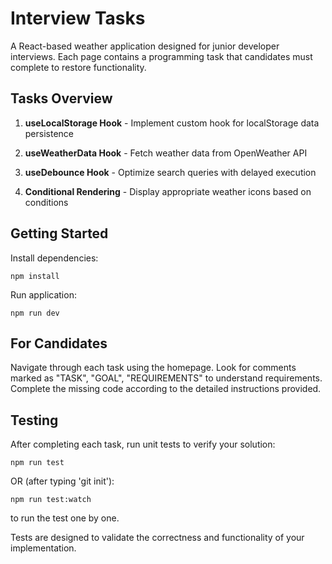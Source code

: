
# Interview Tasks

  

A React-based weather application designed for junior developer interviews. Each page contains a programming task that candidates must complete to restore functionality.

  

## Tasks Overview

  

1. **useLocalStorage Hook** - Implement custom hook for localStorage data persistence

2. **useWeatherData Hook** - Fetch weather data from OpenWeather API

3. **useDebounce Hook** - Optimize search queries with delayed execution

4. **Conditional Rendering** - Display appropriate weather icons based on conditions

  
  

## Getting Started

  
Install dependencies:
```
npm install
```
Run application:
```
npm run dev
```

  
  
  

## For Candidates

  

Navigate through each task using the homepage. Look for comments marked as "TASK", "GOAL", "REQUIREMENTS" to understand requirements. Complete the missing code according to the detailed instructions provided.

  

## Testing

  

After completing each task, run unit tests to verify your solution:

  

```
npm run test
```
OR (after typing 'git init'):
```
npm run test:watch
```
to run the test one by one.

  

Tests are designed to validate the correctness and functionality of your implementation.